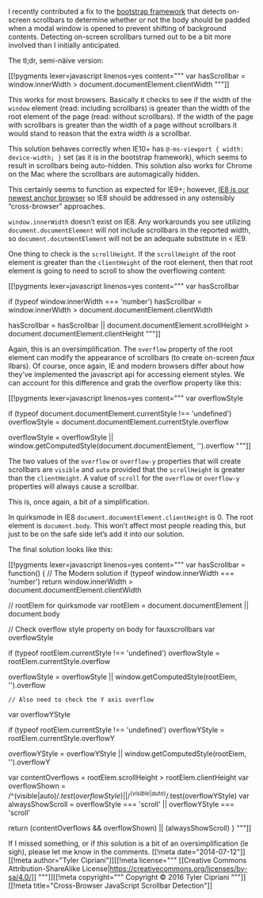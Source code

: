 I recently contributed a fix to the
[bootstrap framework](https://github.com/twbs/bootstrap/issues/9855)
that detects on-screen scrollbars to determine whether or not the body
should be padded when a modal window is opened to prevent shifting of
background contents. Detecting on-screen scrollbars turned out to be a bit
more involved than I initially anticipated.

The tl;dr, semi-näive version:

[[!pygments lexer=javascript linenos=yes content="""
var hasScrollbar = window.innerWidth > document.documentElement.clientWidth
"""]]

This works for most browsers. Basically it checks to see if the width of
the `window` element (read: including scrollbars) is greater than the width
 of the root element of the page (read: without scrollbars). If the width
of the page with scrollbars is greater than the width of a page without
scrollbars it would stand to reason that the extra width _is_ a scrollbar.

This solution behaves correctly when IE10+ has
`@-ms-viewport { width: device-width; }` set (as it is in the bootstrap
framework), which seems to result in scrollbars being auto-hidden.
This solution also works for Chrome on the Mac where the scrollbars
are automagically hidden.

This certainly seems to function as expected for IE9+; however,
[IE8 is our newest anchor browser](http://www.paulirish.com/2011/browser-market-pollution-iex-is-the-new-ie6/)
so IE8 should be addressed in any ostensibly &#8220;cross-browser&#8221; approaches.

`window.innerWidth` doesn&#8217;t exist on IE8. Any workarounds you see utilizing
`document.documentElement` will not include scrollbars in the reported
width, so `document.docutmentElement` will not be an adequate substitute
in < IE9.

One thing to check is the `scrollHeight`. If the `scrollHeight` of the root
element is greater than the `clientHeight` of the root element, then that
root element is going to need to scroll to show the overflowing content:

[[!pygments lexer=javascript linenos=yes content="""
var hasScrollbar

if (typeof window.innerWidth === 'number')
  hasScrollbar = window.innerWidth > document.documentElement.clientWidth

hasScrollbar = hasScrollbar ||
  document.documentElement.scrollHeight > document.documentElement.clientHeight
"""]]

Again, this is an oversimplification. The `overflow` property of the root
element can modify the appearance of scrollbars (to create on-screen _faux_ llbars).
Of course, once again, IE and modern browsers differ about how they&#8217;ve
implemented the javascript api for accessing element styles. We can account
for this difference and grab the overflow property like this:

[[!pygments lexer=javascript linenos=yes content="""
var overflowStyle

if (typeof document.documentElement.currentStyle !== 'undefined')
  overflowStyle = document.documentElement.currentStyle.overflow

overflowStyle = overflowStyle || window.getComputedStyle(document.documentElement, '').overflow
"""]]

The two values of the `overflow` or `overflow-y` properties that will
create scrollbars are `visible` and `auto` provided that the `scrollHeight`
is greater than the `clientHeight`. A value of `scroll` for the `overflow`
or `overflow-y` properties will always cause a scrollbar.

This is, once again, a bit of a simplification.

In quirksmode in IE8 `document.documentElement.clientHeight` is 0. The root
element is `document.body`. This won&#8217;t affect most people reading this, but
just to be on the safe side let&#8217;s add it into our solution.

The final solution looks like this:

[[!pygments lexer=javascript linenos=yes content="""
var hasScrollbar = function() {
  // The Modern solution
  if (typeof window.innerWidth === 'number')
    return window.innerWidth > document.documentElement.clientWidth

  // rootElem for quirksmode
  var rootElem = document.documentElement || document.body

  // Check overflow style property on body for fauxscrollbars
  var overflowStyle

  if (typeof rootElem.currentStyle !== 'undefined')
    overflowStyle = rootElem.currentStyle.overflow

  overflowStyle = overflowStyle || window.getComputedStyle(rootElem, '').overflow

    // Also need to check the Y axis overflow
  var overflowYStyle

  if (typeof rootElem.currentStyle !== 'undefined')
    overflowYStyle = rootElem.currentStyle.overflowY

  overflowYStyle = overflowYStyle || window.getComputedStyle(rootElem, '').overflowY

  var contentOverflows = rootElem.scrollHeight > rootElem.clientHeight
  var overflowShown    = /^(visible|auto)$/.test(overflowStyle) || /^(visible|auto)$/.test(overflowYStyle)
  var alwaysShowScroll = overflowStyle === 'scroll' || overflowYStyle === 'scroll'

  return (contentOverflows && overflowShown) || (alwaysShowScroll)
}
"""]]

If I missed something, or if _this_ solution is a bit of an oversimplification
(le sigh), please let me know in the comments.
[[!meta date="2014-07-12"]][[!meta author="Tyler Cipriani"]][[!meta license="""
[[Creative Commons Attribution-ShareAlike License|https://creativecommons.org/licenses/by-sa/4.0/]]
"""]][[!meta copyright="""
Copyright &copy; 2016 Tyler Cipriani
"""]][[!meta title="Cross-Browser JavaScript Scrollbar Detection"]]
